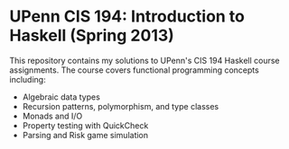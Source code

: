 # UPenn CIS 194: Introduction to Haskell (Spring 2013)

This repository contains my solutions to UPenn's CIS 194 Haskell course assignments. The course covers functional programming concepts including:
- Algebraic data types
- Recursion patterns, polymorphism, and type classes
- Monads and I/O
- Property testing with QuickCheck
- Parsing and Risk game simulation
